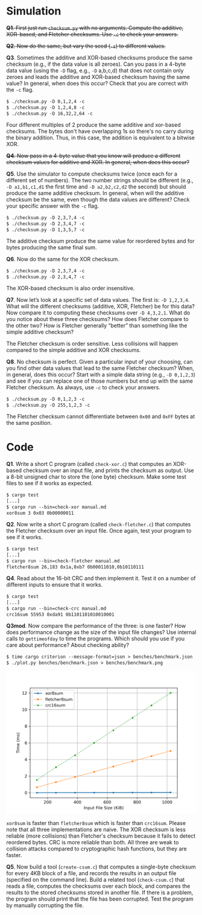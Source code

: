 # Simulation

~~**Q1**. First just run `checksum.py` with no arguments. Compute the additive, XOR-based, and Fletcher checksums. Use `-c` to check your answers.~~

~~**Q2**. Now do the same, but vary the seed (`-s`) to different values.~~

**Q3**. Sometimes the additive and XOR-based checksums produce the same checksum (e.g., if the data value is all zeroes). Can you pass in a 4-byte data value (using the `-D` flag, e.g., `-D` a,b,c,d) that does not contain only zeroes and leads the additive and XOR-based checksum having the same value? In general, when does this occur? Check that you are correct with the `-c` flag.

```
$ ./checksum.py -D 0,1,2,4 -c
$ ./checksum.py -D 1,2,4,8 -c
$ ./checksum.py -D 16,32,2,64 -c
```

Four different multiples of 2 produce the same additive and xor-based checksums. The bytes don't have overlapping 1s so there's no carry during the binary addition. Thus, in this case, the addition is equivalent to a bitwise XOR.

~~**Q4**. Now pass in a 4-byte value that you know will produce a different checksum values for additive and XOR. In general, when does this occur?~~

**Q5**. Use the simulator to compute checksums twice (once each for a different set of numbers). The two number strings should be different (e.g., `-D a1,b1,c1,d1` the first time and `-D a2,b2,c2,d2` the second) but should produce the same additive checksum. In general, when will the additive checksum be the same, even though the data values are different? Check your specific answer with the `-c` flag.

```
$ ./checksum.py -D 2,3,7,4 -c
$ ./checksum.py -D 2,3,4,7 -c
$ ./checksum.py -D 1,3,5,7 -c
```

The additive checksum produce the same value for reordered bytes and for bytes producing the same final sum.

**Q6**. Now do the same for the XOR checksum.

```
$ ./checksum.py -D 2,3,7,4 -c
$ ./checksum.py -D 2,3,4,7 -c
```

The XOR-based checksum is also order insensitive.

**Q7**. Now let’s look at a specific set of data values. The first is: `-D 1,2,3,4`. What will the different checksums (additive, XOR, Fletcher) be for this data? Now compare it to computing these checksums over `-D 4,3,2,1`. What do you notice about these three checksums? How does Fletcher compare to the other two? How is Fletcher generally “better” than something like the simple additive checksum?

The Fletcher checksum is order sensitive. Less collisions will happen compared to the simple additive and XOR checksums.

**Q8**. No checksum is perfect. Given a particular input of your choosing, can you find other data values that lead to the same Fletcher checksum? When, in general, does this occur? Start with a simple data string (e.g., `-D 0,1,2,3`) and see if you can replace one of those numbers but end up with the same Fletcher checksum. As always, use `-c` to check your answers.

```
$ ./checksum.py -D 0,1,2,3 -c
$ ./checksum.py -D 255,1,2,3 -c
```

The Fletcher checksum cannot differentiate between `0x00` and `0xFF` bytes at the same position.

# Code

**Q1**. Write a short C program (called `check-xor.c`) that computes an XOR-based checksum over an input file, and prints the checksum as output. Use a 8-bit unsigned char to store the (one byte) checksum. Make some test files to see if it works as expected.

```
$ cargo test
[...]
$ cargo run --bin=check-xor manual.md
xor8sum 3 0x03 0b00000011
```

**Q2**. Now write a short C program (called `check-fletcher.c`) that computes the Fletcher checksum over an input file. Once again, test your program to see if it works.

```
$ cargo test
[...]
$ cargo run --bin=check-fletcher manual.md
fletcher8sum 26,183 0x1a,0xb7 0b00011010,0b10110111
```

**Q4**. Read about the 16-bit CRC and then implement it. Test it on a number of different inputs to ensure that it works.

```
$ cargo test
[...]
$ cargo run --bin=check-crc manual.md
crc16sum 55953 0xda91 0b1101101010010001
```

**Q3mod**. Now compare the performance of the three: is one faster? How does performance change as the size of the input file changes? Use internal calls to `gettimeofday` to time the programs. Which should you use if you care about performance? About checking ability?

```
$ time cargo criterion --message-format=json > benches/benchmark.json
$ ./plot.py benches/benchmark.json > benches/benchmark.png
```

![plot checksum functions, x:file size (KiB), y: time (ms)](benches/benchmark.png)

`xor8sum` is faster than `fletcher8sum` which is faster than `crc16sum`. Please note that all three implementations are naive. The XOR checksum is less reliable (more collisions) than Fletcher's checksum because it fails to detect reordered bytes. CRC is more reliable than both. All three are weak to collision attacks compared to cryptographic hash functions, but they are faster.

**Q5**. Now build a tool (`create-csum.c`) that computes a single-byte checksum for every 4KB block of a file, and records the results in an output file (specified on the command line). Build a related tool (`check-csum.c`) that reads a file, computes the checksums over each block, and compares the results to the stored checksums stored in another file. If there is a problem, the program should print that the file has been corrupted. Test the program by manually corrupting the file.
